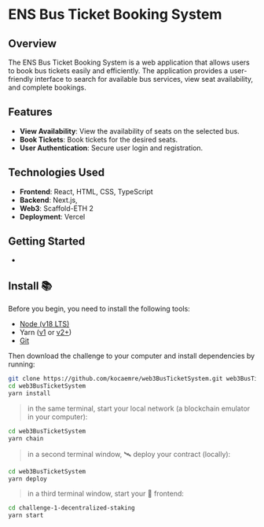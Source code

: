# ENS Bus Ticket Booking System


## Overview

The ENS Bus Ticket Booking System is a web application that allows users to book bus tickets easily and efficiently. The application provides a user-friendly interface to search for available bus services, view seat availability, and complete bookings.

## Features

- **View Availability**: View the availability of seats on the selected bus.
- **Book Tickets**: Book tickets for the desired seats.
- **User Authentication**: Secure user login and registration.


## Technologies Used

- **Frontend**: React, HTML, CSS, TypeScript
- **Backend**: Next.js,
- **Web3**: Scaffold-ETH 2
- **Deployment**: Vercel

## Getting Started
-

## Install 📚

Before you begin, you need to install the following tools:

- [Node (v18 LTS)](https://nodejs.org/en/download/)
- Yarn ([v1](https://classic.yarnpkg.com/en/docs/install/) or [v2+](https://yarnpkg.com/getting-started/install))
- [Git](https://git-scm.com/downloads)

Then download the challenge to your computer and install dependencies by running:

```sh
git clone https://github.com/kocaemre/web3BusTicketSystem.git web3BusTicketSystem
cd web3BusTicketSystem
yarn install
```

> in the same terminal, start your local network (a blockchain emulator in your computer):

```sh
cd web3BusTicketSystem
yarn chain
```

> in a second terminal window, 🛰 deploy your contract (locally):

```sh
cd web3BusTicketSystem
yarn deploy
```

> in a third terminal window, start your 📱 frontend:

```sh
cd challenge-1-decentralized-staking
yarn start
```

